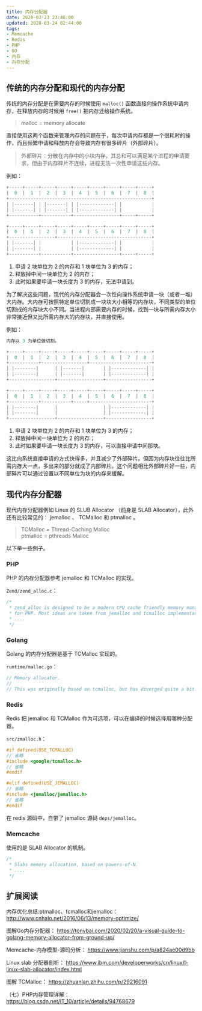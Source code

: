 ```yaml
---
title: 内存分配器
date: 2020-03-23 23:46:00
updated: 2020-03-24 02:44:00
tags: 
- Memcache 
- Redis 
- PHP 
- GO 
- 内存 
- 内存分配
---
```


## 传统的内存分配和现代的内存分配

传统的内存分配是在需要内存的时候使用 `malloc()` 函数直接向操作系统申请内存，在释放内存的时候用 `free()` 把内存还给操作系统。

> malloc = memory allocate 

直接使用这两个函数来管理内存的问题在于，每次申请内存都是一个很耗时的操作，而且频繁申请和释放内存会导致内存有很多碎片（外部碎片）。

> 外部碎片：分散在内存中的小块内存，其总和可以满足某个进程的申请要求，但由于内存碎片不连续，进程无法一次性申请这些内存。

例如：

```c
+-----+-----+-----+-----+-----+-----+-----+-----+-----+
|  0  |  1  |  2  |  3  |  4  |  5  |  6  |  7  |  8  |
+-----------------------------------------------------+
| |-------| | |-------| | |-------------| |           |
| |-------| | |-------| | |-------------| |           |
+-----------+-----------+-----------------+-----+-----+

+-----+-----+-----+-----+-----+-----+-----+-----+-----+
|  0  |  1  |  2  |  3  |  4  |  5  |  6  |  7  |  8  |
+-----------------+-----------------------------------+
| |-------| |           | |-------------| |           |
| |-------| |           | |-------------| |           |
+-----------+-----------+-----------------+-----+-----+
```

<!-- more -->

1. 申请 2 块单位为 2 的内存和 1 块单位为 3 的内存；
2. 释放掉中间一块单位为 2 的内存；
3. 此时如果要申请一块长度为 3 的内存，无法申请到。

为了解决这些问题，现代的内存分配器会一次性向操作系统申请一块（或者一堆）大内存。大内存可按照特定单位切割成一块块大小相等的内存块，不同类型的单位切割成的内存块大小不同。当进程内部需要内存的时候，找到一块与所需内存大小非常接近但又比所需内存大的内存块，并直接使用。

例如：  

```c
内存以 3 为单位做切割。

+-----+-----+-----+-----+-----+-----+-----+-----+-----+
|  0  |  1  |  2  |  3  |  4  |  5  |  6  |  7  |  8  |
+-----------+-----------------+-----------------------+
| |--------|      | |-------|       | |-------------| |
| |--------|      | |-------|       | |-------------| |
+-----------------+-----------------+-----------------+

+-----+-----+-----+-----+-----+-----+-----+-----+-----+
|  0  |  1  |  2  |  3  |  4  |  5  |  6  |  7  |  8  |
+-----------+-----------+-----+-----------------------+
| |--------|      |                 | |-------------| |
| |--------|      |                 | |-------------| |
+-----------------+-----------------+-----------------+
```

1. 申请 2 块单位为 2 的内存和 1 块单位为 3 的内存；
2. 释放掉中间一块单位为 2 的内存；
3. 此时如果要申请一块长度为 3 的内存，可以直接申请中间那块。

这比向系统直接申请的方式快得多，并且减少了外部碎片。但因为内存块往往比所需内存大一点，多出来的部分就成了内部碎片。这个问题相比外部碎片好一些，内部碎片可以通过设置以不同单位为块的内存来缓解。

## 现代内存分配器

现代内存分配器例如 Linux 的 SLUB Allocator （前身是 SLAB Allocator），此外还有比较常见的： jemalloc 、 TCMalloc 和 ptmalloc 。

> TCMalloc = Thread-Caching Malloc   
> ptmalloc = pthreads Malloc

以下举一些例子。

### PHP

PHP 的内存分配器参考 jemalloc 和 TCMalloc 的实现。

`Zend/zend_alloc.c`：

```c
/*
 * zend_alloc is designed to be a modern CPU cache friendly memory manager
 * for PHP. Most ideas are taken from jemalloc and tcmalloc implementations.
 * ....
 */
```

### Golang

Golang 的内存分配器是基于 TCMalloc 实现的。

`runtime/malloc.go`：

```go
// Memory allocator.
//
// This was originally based on tcmalloc, but has diverged quite a bit.
```

### Redis

Redis 把 jemalloc 和 TCMalloc 作为可选项，可以在编译的时候选择用哪种分配器。  

`src/zmalloc.h`：

```c
#if defined(USE_TCMALLOC)
// 省略
#include <google/tcmalloc.h>
// 省略
#endif

#elif defined(USE_JEMALLOC)
// 省略
#include <jemalloc/jemalloc.h>
// 省略
#endif
```

在 redis 源码中，自带了 jemalloc 源码 `deps/jemalloc`。

### Memcache

使用的是 SLAB Allocator 的机制。

```c
/*
 * Slabs memory allocation, based on powers-of-N.
 * ....
 */
```

## 扩展阅读

内存优化总结:ptmalloc、tcmalloc和jemalloc： http://www.cnhalo.net/2016/06/13/memory-optimize/  

图解Go内存分配器： https://tonybai.com/2020/02/20/a-visual-guide-to-golang-memory-allocator-from-ground-up/

Memcache-内存模型-源码分析： https://www.jianshu.com/p/a824ae00d9bb

Linux slab 分配器剖析： https://www.ibm.com/developerworks/cn/linux/l-linux-slab-allocator/index.html

图解 TCMalloc： https://zhuanlan.zhihu.com/p/29216091

（七）PHP内存管理详解： https://blog.csdn.net/IT_10/article/details/94768679
